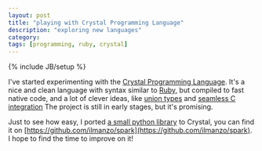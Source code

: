 ```yaml
---
layout: post
title: "playing with Crystal Programming Language"
description: "exploring new languages"
category: 
tags: [programming, ruby, crystal]
---
```

{% include JB/setup %}

I've started experimenting with the [Crystal Programming Language](https://crystal-lang.org/). It's a nice and clean language with syntax similar to [Ruby](https://www.ruby-lang.org), but compiled to fast native code, and a lot of clever ideas, like [union types](https://crystal-lang.org/docs/syntax_and_semantics/union_types.html) and [seamless C integration](https://github.com/crystal-lang/crystal_lib) The project is still in early stages, but it's promising.

Just to see how easy, I ported [a small python library](https://github.com/kennethreitz/spark.py) to Crystal, you can find it on [https://github.com/ilmanzo/spark](https://github.com/ilmanzo/spark). I hope to find the time to improve on it!







